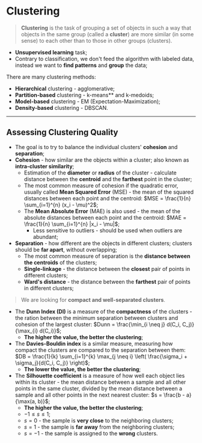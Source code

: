 # Clustering

> **Clustering** is the task of grouping a set of objects in such a way that objects in the same group (called a **cluster**) are more similar (in some sense) to each other than to those in other groups (clusters).

* **Unsupervised learning** task;
* Contrary to classification, we don't feed the algorithm with labeled data, instead we want to **find patterns** and **group** the data;

There are many clustering methods:

* **Hierarchical** clustering - agglomerative;
* **Partition-based** clustering - k-means** and k-medoids;
* **Model-based** clustering - EM (Expectation-Maximization);
* **Density-based** clustering - DBSCAN.

---

## Assessing Clustering Quality

* The goal is to try to balance the individual clusters' **cohesion** and **separation**;
* **Cohesion** - how similar are the objects within a cluster; also known as **intra-cluster similarity**;
  * Estimation of the **diameter** or **radius** of the cluster - calculate distance between the **centroid** and the **farthest** point in the cluster;
  * The most common measure of cohesion if the quadratic error, usually called **Mean Squared Error** (MSE) - the mean of the squared distances between each point and the centroid: $MSE = \frac{1}{n} \sum_{i=1}^{n} (x_i - \mu)^2$;
  * The **Mean Absolute Error** (MAE) is also used - the mean of the absolute distances between each point and the centroid: $MAE = \frac{1}{n} \sum_{i=1}^{n} |x_i - \mu|$;
    * Less sensitive to outliers - should be used when outliers are abundant;
* **Separation** - how different are the objects in different clusters; clusters should be **far apart**, without overlapping;
  * The most common measure of separation is the **distance between the centroids** of the clusters;
  * **Single-linkage** - the distance between the **closest** pair of points in different clusters;
  * **Ward's distance** - the distance between the **farthest** pair of points in different clusters;

> We are looking for **compact and well-separated clusters**.

* The **Dunn Index (DI)** is a measure of the **compactness** of the clusters - the ration between the minimum separation between clusters and cohesion of the largest cluster: $Dunn = \frac{\min_{i \neq j} d(C_i, C_j)}{\max_{i} d(C_i)}$;
  * **The higher the value, the better the clustering**;
* The **Davies-Bouldin index** is a similar measure, measuring how compact the clusters are compared to the separation between them: $DB = \frac{1}{k} \sum_{i=1}^{k} \max_{j \neq i} \left( \frac{\sigma_i + \sigma_j}{d(C_i, C_j)} \right)$;
  * **The lower the value, the better the clustering**;
* The **Silhouette coefficient** is a measure of how well each object lies within its cluster - the mean distance between a sample and all other points in the same cluster, divided by the mean distance between a sample and all other points in the next nearest cluster: $s = \frac{b - a}{\max(a, b)}$;
  * **The higher the value, the better the clustering**;
  * $-1 \leq s \leq 1$;
  * $s = 0$ - the sample is **very close** to the neighboring clusters;
  * $s = 1$ - the sample is **far away** from the neighboring clusters;
  * $s = -1$ - the sample is assigned to the **wrong** clusters.